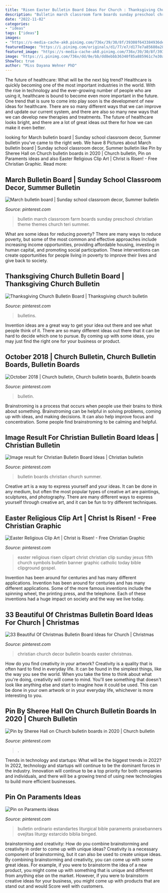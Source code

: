 ```yaml
---
title: "Risen Easter Bulletin Board Ideas For Church : Thanksgiving Church Bulletin Board"
description: "Bulletin march classroom farm boards sunday preschool christian theme themes church teri summer"
date: "2022-11-02"
categories:
- "ideas"
tags: ["ideas"]
images:
- "https://s-media-cache-ak0.pinimg.com/736x/39/30/8f/39308f643384936deddfa14613d4a1ac.jpg"
featuredImage: "https://i.pinimg.com/originals/d1/77/e7/d177e7a85680a2849e3f39d1bf6be355.jpg"
featured_image: "https://s-media-cache-ak0.pinimg.com/736x/39/30/8f/39308f643384936deddfa14613d4a1ac.jpg"
image: "https://i.pinimg.com/736x/dd/8e/bb/dd8ebbb36340f85a885961c7e30a9f93.jpg"
ShowToc: true
author: "Miss Dayana Wehner PhD"
---
```



The future of healthcare: What will be the next big trend?
Healthcare is quickly becoming one of the most important industries in the world. With the rise in technology and the ever-growing number of people who are using it, healthcare is bound to become even more important in the future. One trend that is sure to come into play soon is the development of new ideas for healthcare. There are so many different ways that we can improve and update our current system, and there are also so many new ways that we can develop new therapies and treatments. The future of healthcare looks bright, and there are a lot of great ideas out there for how we can make it even better.

	

		
looking for March bulletin board | Sunday school classroom decor, Summer bulletin you've came to the right web. We have 8 Pictures about March bulletin board | Sunday school classroom decor, Summer bulletin like Pin by Sheree Hall on Church bulletin boards in 2020 | Church bulletin, Pin on Paraments ideas and also Easter Religious Clip Art | Christ is Risen! - Free Christian Graphic. Read more:
		
    
## March Bulletin Board | Sunday School Classroom Decor, Summer Bulletin

<img loading=lazy src="https://i.pinimg.com/originals/d1/77/e7/d177e7a85680a2849e3f39d1bf6be355.jpg" onerror="this.onerror=null;this.src='https://tse4.mm.bing.net/th?id=OIP.PK4vEzrcYhEpNdykNnqBCgHaFj&amp;pid=15.1';" alt="March bulletin board | Sunday school classroom decor, Summer bulletin">

_Source: pinterest.com_

>bulletin march classroom farm boards sunday preschool christian theme themes church teri summer. 

	

What are some ideas for reducing poverty?
There are many ways to reduce poverty, but some of the most common and effective approaches include increasing income opportunities, providing affordable housing, investing in human capital, and promoting social participation. These interventions can create opportunities for people living in poverty to improve their lives and give back to society.

    
## Thanksgiving Church Bulletin Board | Thanksgiving Church Bulletin

<img loading=lazy src="https://i.pinimg.com/736x/08/f8/21/08f821a51277081b1a25e7530a044074--church-bulletin-boards-church-bulletins.jpg" onerror="this.onerror=null;this.src='https://tse4.mm.bing.net/th?id=OIP.omUX8R88Oyv1YQ9R9HLz8wHaFj&amp;pid=15.1';" alt="Thanksgiving Church Bulletin Board | Thanksgiving church bulletin">

_Source: pinterest.com_

>bulletins. 

	

Invention ideas are a great way to get your idea out there and see what people think of it. There are so many different ideas out there that it can be hard to decide which one to pursue. By coming up with some ideas, you may just find the right one for your business or product.

    
## October 2018 | Church Bulletin, Church Bulletin Boards, Bulletin Boards

<img loading=lazy src="https://i.pinimg.com/originals/54/f7/bb/54f7bb4a9d8edf6c2c739e6b4dd11654.jpg" onerror="this.onerror=null;this.src='https://tse2.mm.bing.net/th?id=OIP.4UZ2p6zYcG6ty6z6b0rwDAHaJ4&amp;pid=15.1';" alt="October 2018 | Church bulletin, Church bulletin boards, Bulletin boards">

_Source: pinterest.com_

>bulletin. 

	

Brainstroming is a process that occurs when people use their brains to think about something. Brainstroming can be helpful in solving problems, coming up with ideas, and making decisions. It can also help improve focus and concentration. Some people find brainstroming to be calming and helpful.

    
## Image Result For Christian Bulletin Board Ideas | Christian Bulletin

<img loading=lazy src="https://i.pinimg.com/736x/aa/d8/72/aad8722c22bed85e49ab008cb38aeeda.jpg" onerror="this.onerror=null;this.src='https://tse3.mm.bing.net/th?id=OIP.-rOYYrlT30kbPSEm7QV5ZAHaJ3&amp;pid=15.1';" alt="Image result for Christian Bulletin Board Ideas | Christian bulletin">

_Source: pinterest.com_

>bulletin boards christian church summer. 

	

Creative art is a way to express yourself and your ideas. It can be done in any medium, but often the most popular types of creative art are paintings, sculptures, and photography. There are many different ways to express yourself through creative art, and it can be fun to try different techniques.

    
## Easter Religious Clip Art | Christ Is Risen! - Free Christian Graphic

<img loading=lazy src="https://s-media-cache-ak0.pinimg.com/736x/39/30/8f/39308f643384936deddfa14613d4a1ac.jpg" onerror="this.onerror=null;this.src='https://tse1.mm.bing.net/th?id=OIP.3NmwI3fgZkH7bVtVRUjlqAHaFT&amp;pid=15.1';" alt="Easter Religious Clip Art | Christ is Risen! - Free Christian Graphic">

_Source: pinterest.com_

>easter religious risen clipart christ christian clip sunday jesus fifth church symbols bulletin banner graphic catholic today bible clipground gospel. 

	

Invention has been around for centuries and has many different applications.
Invention has been around for centuries and has many different applications. Some of the more famous inventions include the spinning wheel, the printing press, and the telephone. Each of these inventions had a huge impact on society and the way we live today.

    
## 33 Beautiful Of Christmas Bulletin Board Ideas For Church | Christmas

<img loading=lazy src="https://i.pinimg.com/736x/dd/8e/bb/dd8ebbb36340f85a885961c7e30a9f93.jpg" onerror="this.onerror=null;this.src='https://tse1.mm.bing.net/th?id=OIP.dxy2FUfCRYIIc87_bXutegHaJ4&amp;pid=15.1';" alt="33 Beautiful Of Christmas Bulletin Board Ideas for Church | Christmas">

_Source: pinterest.com_

>christian church decor bulletin boards easter christmas. 

	

How do you find creativity in your artwork?
Creativity is a quality that is often hard to find in everyday life. It can be found in the simplest things, like the way you see the world. When you take the time to think about what you're doing, creativity will come to mind. You'll see something that doesn't look like anything else and start to imagine how it could be used. This can be done in your own artwork or in your everyday life, whichever is more interesting to you.

    
## Pin By Sheree Hall On Church Bulletin Boards In 2020 | Church Bulletin

<img loading=lazy src="https://i.pinimg.com/originals/37/54/68/3754687632be9e1318bce606312592cb.jpg" onerror="this.onerror=null;this.src='https://tse2.mm.bing.net/th?id=OIP.0OVfiUgosvzvORuebJxb7AHaJ4&amp;pid=15.1';" alt="Pin by Sheree Hall on Church bulletin boards in 2020 | Church bulletin">

_Source: pinterest.com_

>. 

	

Trends in technology and startups: What will be the biggest trends in 2022?
In 2022, technology and startups will continue to be the dominant forces in the industry. Innovation will continue to be a top priority for both companies and individuals, and there will be a growing trend of using new technologies to build more efficient businesses.

    
## Pin On Paraments Ideas

<img loading=lazy src="https://i.pinimg.com/originals/d3/7d/7d/d37d7d2e1869dd2217eb207b45be8ead.jpg" onerror="this.onerror=null;this.src='https://tse2.mm.bing.net/th?id=OIP.ovSNsZDNivgc10HCEBk4PgHaJ4&amp;pid=15.1';" alt="Pin on Paraments ideas">

_Source: pinterest.com_

>bulletin ordinario estandartes liturgical bible paraments praisebanners ovejitas liturgy estarcido biblia binged. 

	

brainstorming and creativity: How do you combine brainstorming and creativity in order to come up with unique ideas?
Creativity is a necessary component of brainstorming, but it can also be used to create unique ideas. By combining brainstorming and creativity, you can come up with some great ideas. For example, if you were to brainstorm the idea of a new product, you might come up with something that is unique and different from anything else on the market. However, if you were to brainstorm creative ideas for your business, you might come up with products that are stand out and would Score well with customers.

